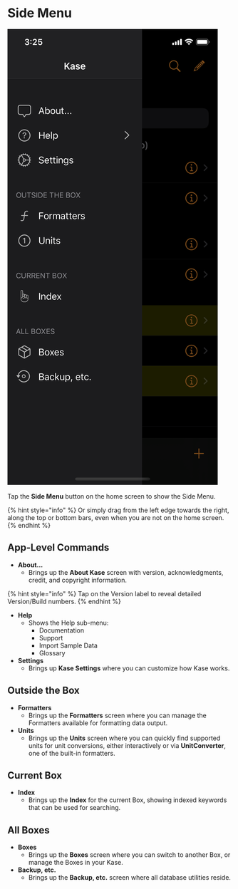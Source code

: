 # Side Menu

![Side Menu \(in Dark Mode\)](../../.gitbook/assets/simulator-screen-shot-iphone-11-pro-2019-11-12-at-18.51.03.png)

Tap the **Side Menu** button on the home screen to show the Side Menu.

{% hint style="info" %}
Or simply drag from the left edge towards the right, along the top or bottom bars, even when you are not on the home screen.
{% endhint %}

## App-Level Commands

* **About...**
  * Brings up the **About Kase** screen with version, acknowledgments, credit, and copyright information.

{% hint style="info" %}
Tap on the Version label to reveal detailed Version/Build numbers.
{% endhint %}

* **Help**
  * Shows the Help sub-menu:
    * Documentation
    * Support
    * Import Sample Data
    * Glossary
* **Settings**
  * Brings up **Kase Settings** where you can customize how Kase works.

## Outside the Box

* **Formatters**
  * Brings up the **Formatters** screen where you can manage the Formatters available for formatting data output.
* **Units**
  * Brings up the **Units** screen where you can quickly find supported units for unit conversions, either interactively or via **UnitConverter**, one of the built-in formatters.

## Current Box

* **Index**
  * Brings up the **Index** for the current Box, showing indexed keywords that can be used for searching.

## All Boxes

* **Boxes**
  * Brings up the **Boxes** screen where you can switch to another Box, or manage the Boxes in your Kase.
* **Backup, etc.**
  * Brings up the **Backup, etc.** screen where all database utilities reside.

